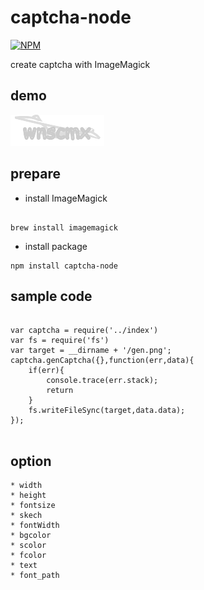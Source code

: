 # captcha-node

[![NPM](https://nodei.co/npm/captcha-node.png?downloads=true&downloadRank=true&stars=true)](https://nodei.co/npm/captcha-node/)


 create captcha with ImageMagick

## demo

![demo](demo/gen.png)



## prepare

* install ImageMagick

```

brew install imagemagick

```

* install package


```
npm install captcha-node

```

## sample code

```

var captcha = require('../index')
var fs = require('fs')
var target = __dirname + '/gen.png';
captcha.genCaptcha({},function(err,data){
    if(err){
        console.trace(err.stack);
        return
    }
    fs.writeFileSync(target,data.data);
});


```


## option

    * width
    * height
    * fontsize
    * skech
    * fontWidth
    * bgcolor
    * scolor
    * fcolor
    * text
    * font_path
